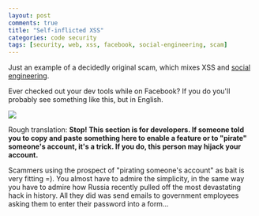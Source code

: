 ```yaml
---
layout: post
comments: true
title: "Self-inflicted XSS"
categories: code security
tags: [security, web, xss, facebook, social-engineering, scam]
---
```


Just an example of a decidedly original scam, which mixes XSS and [social engineering](https://en.wikipedia.org/wiki/Social_engineering_(security)).

Ever checked out your dev tools while on Facebook? If you do you'll probably see something like this, but in English.

<div class="image"><a href="https://raw.githubusercontent.com/kylebebak/kylebebak.github.io/master/_assets/img/self_inflicted_xss.png"><img src="https://raw.githubusercontent.com/kylebebak/kylebebak.github.io/master/_assets/img/thumbs/self_inflicted_xss.png"></a></div>

Rough translation: __Stop! This section is for developers. If someone told you to copy and paste something here to enable a feature or to "pirate" someone's account, it's a trick. If you do, this person may hijack your account.__

Scammers using the prospect of "pirating someone's account" as bait is very fitting =). You almost have to admire the simplicity, in the same way you have to admire how Russia recently pulled off the most devastating hack in history. All they did was send emails to government employees asking them to enter their password into a form...
